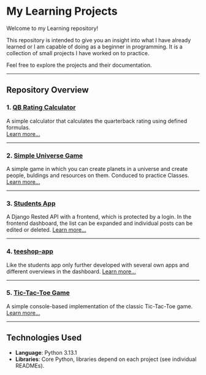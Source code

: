 # My Learning Projects

Welcome to my Learning repository!  

This repository is intended to give you an insight into what I have already learned or I am capable of doing as a beginner in programming. It is a collection of small projects I have worked on to practice.

Feel free to explore the projects and their documentation.  

---

## Repository Overview

### 1. [QB Rating Calculator](qb-rating-rechner/README.md)
A simple calculator that calculates the quarterback rating using defined formulas.  
[Learn more...](qb-rating-rechner/README.md)

---

### 2. [Simple Universe Game](simple-universe-game/README.md)
A simple game in which you can create planets in a universe and create people, buldings and resources on them. Conduced to practice Classes.
[Learn more...](simple-universe-game/README.md)

---

### 3. [Students App](students-app/README.md)
A Django Rested API with a frontend, which is protected by a login. In the frontend dashboard, the list can be expanded and individual posts can be edited or deleted.
[Learn more...](students-app/README.md)

---

### 4. [teeshop-app](teeshop-app/README.md)
Like the students app only further developed with several own apps and different overviews in the dashboard.
[Learn more...](teeshop-app/README.md)

---

### 5. [Tic-Tac-Toe Game](tic-tac-toe/README.md)
A simple console-based implementation of the classic Tic-Tac-Toe game.
[Learn more...](tic-tac-toe/README.md)

---

## Technologies Used

- **Language**: Python 3.13.1  
- **Libraries**: Core Python, libraries depend on each project (see individual READMEs).
